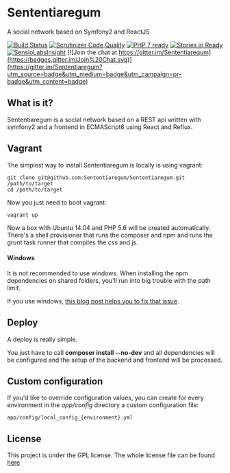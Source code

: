 # Sententiaregum
A social network based on Symfony2 and ReactJS

[![Build Status](https://travis-ci.org/Sententiaregum/Sententiaregum.svg?branch=master)](https://travis-ci.org/Sententiaregum/Sententiaregum)
[![Scrutinizer Code Quality](https://scrutinizer-ci.com/g/Sententiaregum/Sententiaregum/badges/quality-score.png?b=master)](https://scrutinizer-ci.com/g/Sententiaregum/Sententiaregum/?branch=master)
[![PHP 7 ready](http://php7ready.timesplinter.ch/Sententiaregum/Sententiaregum/badge.svg)](https://travis-ci.org/Sententiaregum/Sententiaregum)
[![Stories in Ready](https://badge.waffle.io/Sententiaregum/Sententiaregum.svg?label=ready&title=Ready)](http://waffle.io/Sententiaregum/Sententiaregum)
[![SensioLabsInsight](https://insight.sensiolabs.com/projects/720e0e5c-514d-4269-9d3f-c9de9ad4d7bf/mini.png)](https://insight.sensiolabs.com/projects/720e0e5c-514d-4269-9d3f-c9de9ad4d7bf)
[![Join the chat at https://gitter.im/Sententiaregum](https://badges.gitter.im/Join%20Chat.svg)](https://gitter.im/Sententiaregum?utm_source=badge&utm_medium=badge&utm_campaign=pr-badge&utm_content=badge)

## What is it?

Sententiaregum is a social network based on a REST api written with symfony2 and a frontend in ECMAScript6 using React and Reflux.

## Vagrant

The simplest way to install Sententiaregum is locally is using vagrant:

    git clone git@github.com:Sententiaregum/Sententiaregum.git /path/to/target
    cd /path/to/target

Now you just need to boot vagrant:

    vagrant up

Now a box with Ubuntu 14.04 and PHP 5.6 will be created automatically.
There's a shell provisioner that runs the composer and npm and runs the grunt task runner that compiles the css and js.

#### Windows

It is not recommended to use windows. When installing the npm dependencies on shared folders, you'll run into big trouble with the path limit.

If you use windows, [this blog post helps you to fix that issue](https://harvsworld.com/2015/how-to-fix-npm-install-errors-on-vagrant-on-windows-because-the-paths-are-too-long/).

## Deploy

A deploy is really simple.

You just have to call __composer install --no-dev__ and all dependencies will be configured and the setup of the backend and frontend will be processed.

## Custom configuration

If you'd like to override configuration values, you can create for every environment in the *app/config* directory a custom configuration file:

    app/config/local_config_{environment}.yml

## License

This project is under the GPL license. The whole license file can be found [here](https://github.com/Sententiaregum/Sententiaregum/tree/master/LCIENSE)
